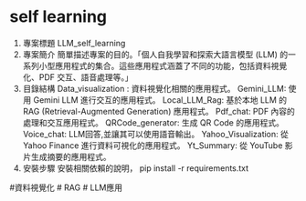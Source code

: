 # self learning
1. 專案標題
LLM_self_learning
2. 專案簡介
簡單描述專案的目的。「個人自我學習和探索大語言模型 (LLM) 的一系列小型應用程式的集合。這些應用程式涵蓋了不同的功能，包括資料視覺化、PDF 交互、語音處理等。」
3. 目錄結構
Data_visualization : 資料視覺化相關的應用程式。
Gemini_LLM: 使用 Gemini LLM 進行交互的應用程式。
Local_LLM_Rag: 基於本地 LLM 的 RAG (Retrieval-Augmented Generation) 應用程式。
Pdf_chat:  PDF 內容的處理和交互應用程式。
QRCode_generator: 生成 QR Code 的應用程式。
Voice_chat: LLM回答,並讓其可以使用語音輸出。
Yahoo_Visualization: 從 Yahoo Finance 進行資料可視化的應用程式。
Yt_Summary: 從 YouTube 影片生成摘要的應用程式。
4. 安裝步驟
安裝相關依賴的說明，
pip install -r requirements.txt

#資料視覺化 # RAG # LLM應用 
